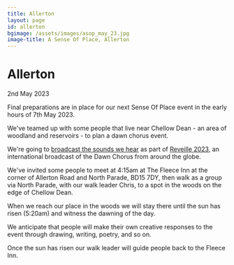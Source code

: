 ```yaml
---
title: Allerton
layout: page
id: allerton
bgimage: /assets/images/asop_may_23.jpg
image-title: A Sense Of Place, Allerton
---
```

# Allerton
2nd May 2023

Final preparations are in place for our next Sense Of Place event in the early hours of 7th May 2023.

We've teamed up with some people that live near Chellow Dean - an area of woodland and reservoirs - to plan a dawn chorus event.

We're going to <a href="http://streams.soundtent.org/2023/streams/utc1_-d95d6836-c849-4c39-aa01-5d732f38afae">broadcast the sounds we hear</a> as part of <a href="https://soundtent.org/soundcamp_reveil.html">Reveille 2023</a>, an international broadcast of the Dawn Chorus from around the globe. 

We've invited some people to meet at 4:15am at The Fleece Inn at the corner of Allerton Road and North Parade, BD15 7DY, then walk as a group via North Parade, with our walk leader Chris, to a spot in the woods on the edge of Chellow Dean.

When we reach our place in the woods we will stay there until the sun has risen (5:20am) and witness the dawning of the day.

We anticipate that people will make their own creative responses to the event through drawing, writing, poetry, and so on.

Once the sun has risen our walk leader will guide people back to the Fleece Inn.